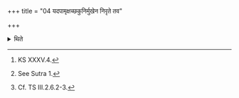 +++
title = "04 यदपामृक्षच्छकुनिर्मुखेन निरृते तव"

+++

<details><summary>थिते</summary>

4. One should address (the clotted ghee) touched by a black bird with yadapāmr̥kṣat...[^1] The act of throwing (into the water) etc. should be done as (described) earlier.[^2] The pot is scrubbed in this case[^3] (and used again).  


[^1]: KS XXXV.4.  

[^2]: See Sutra 1.  

[^3]: Cf. TS III.2.6.2-3.
</details>
